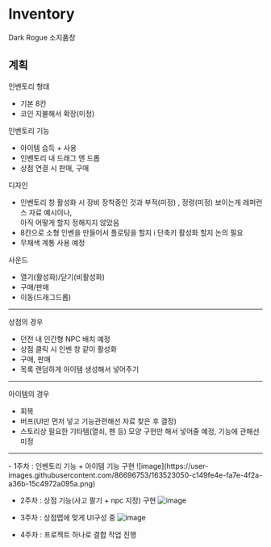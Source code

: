 # Inventory
Dark Rogue 소지품창

## 계획
인벤토리 형태
- 기본 8칸
- 코인 지불해서 확장(미정)  
  
인벤토리 기능
- 아이템 습득 + 사용
- 인벤토리 내 드래그 앤 드롭
- 상점 연결 시 판매, 구매
  
디자인
- 인벤토리 창 활성화 시 장비 장착중인 것과 부적(미정) , 정령(미정) 보이는게 레퍼런스 자료 예시이나, <br> 아직 어떻게 할지 정해지지 않았음
- 8칸으로 소형 인벤을 만들어서 플로팅을 할지 i 단축키 활성화 할지 논의 필요
- 무채색 계통 사용 예정
  
사운드
- 열기(활성화)/닫기(비활성화)
- 구매/판매
- 이동(드래그드롭)


<hr> 

상점의 경우
- 던전 내 인간형 NPC  배치 예정
- 상점 클릭 시 인벤 창 같이 활성화
- 구매, 판매 
- 목록 랜덤하게 아이템 생성해서 넣어주기

<hr>

아이템의 경우
- 회복
- 버프(UI만 먼저 넣고 기능관련해선 자료 찾은 후 결정)
- 스토리상 필요한 기타템(열쇠, 펜 등) 모양 구현만 해서 넣어줄 예정, 기능에 관해선 미정 

<hr>
- 1주차 : 인벤토리 기능 + 아이템 기능 구현
![image](https://user-images.githubusercontent.com/86696753/163523050-c149fe4e-fa7e-4f2a-a36b-15c4972a095a.png)

- 2주차 : 상점 기능(사고 팔기 + npc 지정) 구현
![image](https://user-images.githubusercontent.com/86696753/163522698-c135f0c6-af17-42b5-a540-716d41a509d0.png)

- 3주차 : 상점맵에 맞게 UI구성 중
![image](https://user-images.githubusercontent.com/86696753/163521735-9206428d-a379-441a-91a2-693e76122ae8.png)

- 4주차 : 프로젝트 하나로 결합 작업 진행
